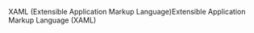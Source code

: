 <span data-ttu-id="e3b75-101">XAML (Extensible Application Markup Language)</span><span class="sxs-lookup"><span data-stu-id="e3b75-101">Extensible Application Markup Language (XAML)</span></span>